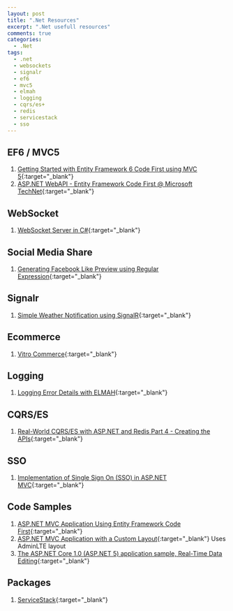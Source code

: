 ```yaml
---
layout: post
title: ".Net Resources"
excerpt: ".Net usefull resources"
comments: true
categories:
  - .Net
tags: 
  - .net
  - websockets
  - signalr
  - ef6
  - mvc5
  - elmah
  - logging
  - cqrs/es+
  - redis
  - servicestack
  - sso
---
```


## EF6 / MVC5
1. [Getting Started with Entity Framework 6 Code First using MVC 5](http://www.asp.net/mvc/overview/getting-started/getting-started-with-ef-using-mvc/creating-an-entity-framework-data-model-for-an-asp-net-mvc-application){:target="_blank"}
2. [ASP.NET WebAPI - Entity Framework Code First @ Microsoft TechNet](http://social.technet.microsoft.com/wiki/contents/articles/26795.asp-net-webapi-entity-framework-code-first.aspx){:target="_blank"}

## WebSocket
1. [WebSocket Server in C#](http://www.codeproject.com/Articles/1063910/WebSocket-Server-in-Csharp){:target="_blank"}

## Social Media Share
1. [Generating Facebook Like Preview using Regular Expression](http://www.codeproject.com/Articles/1120681/Generating-Facebook-Like-Preview-using-Regular-Exp){:target="_blank"}

## Signalr
1. [Simple Weather Notification using SignalR](http://www.codeproject.com/Articles/1115408/Simple-Weather-Notification-using-SignalR){:target="_blank"}

## Ecommerce
1. [Vitro Commerce](https://github.com/VirtoCommerce/vc-platform){:target="_blank"} 

## Logging
1. [Logging Error Details with ELMAH](http://www.asp.net/web-forms/overview/older-versions-getting-started/deploying-web-site-projects/logging-error-details-with-elmah-cs){:target="_blank"}

## CQRS/ES
1. [Real-World CQRS/ES with ASP.NET and Redis Part 4 - Creating the APIs](https://www.exceptionnotfound.net/real-world-cqrs-es-with-asp-net-and-redis-part-4-creating-the-apis/){:target="_blank"}

## SSO
1. [Implementation of Single Sign On (SSO) in ASP.NET MVC](http://www.codeproject.com/Articles/1140228/Implementation-of-Single-Sign-On-SSO-in-ASP-NET-MV){:target="_blank"}

## Code Samples
1. [ASP.NET MVC Application Using Entity Framework Code First](https://code.msdn.microsoft.com/ASPNET-MVC-Application-b01a9fe8?SRC=VSIDE){:target="_blank"}
2. [ASP.NET MVC Application with a Custom Layout](https://code.msdn.microsoft.com/ASPNET-MVC-Application-b4b0dc3f){:target="_blank"} Uses AdminLTE layout
3. [The ASP.NET Core 1.0 (ASP.NET 5) application sample, Real-Time Data Editing](https://code.msdn.microsoft.com/The-ASPNET-vNext-Real-Time-b1d27fe4){:target="_blank"}

## Packages
1. [ServiceStack](https://servicestack.net/){:target="_blank"}

